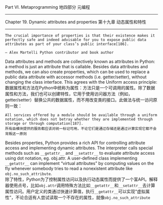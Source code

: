 Part VI. Metaprogramming
地四部分 元编程
************************

Chapter 19. Dynamic attributes and properties
第十九章 动态属性和特性
*********************************************

```
The crucial importance of properties is that their existence makes it perfectly safe and indeed advisable for you to expose public data attributes as part of your class’s public interface[186].

— Alex Martelli Python contributor and book author
```  

Data attributes and methods are collectively known as attributes in Python: a method is just an attribute that is callable. Besides data attributes and methods, we can also create properties, which can be used to replace a public data attribute with accessor methods (i.e. getter/setter), without changing the class interface. This agrees with the Uniform access principle:  
数据属性和方法在Python中统称为属性：方法只是一个可调用的属性。除了数据属性和方法，我们也可以创建特性，它用于使用访问器方法（例如，getter/setter）替换公共的数据属性，而不用改变类的接口。此做法与统一访问原则一致：

```
All services offered by a module should be available through a uniform notation, which does not betray whether they are implemented through storage or through computation[187].
所有由模块提供的服务都应该对统一标记可用，不论它们是通过存储还是通过计算实现它都不会背叛这一原则
```  

Besides properties, Python provides a rich API for controlling attribute access and implementing dynamic attributes. The interpreter calls special methods such as `__getattr__` and `__setattr__` to evaluate attribute access using dot notation, eg. obj.attr. A user-defined class implementing `__getattr__` can implement “virtual attributes” by computing values on the fly whenever somebody tries to read a nonexistent attribute like `obj.no_such_attribute`.  
除了特性，Python为了控制属性访问以及执行动态属性而提供了一个富API。解释器使用点号，比如`obj.attr`调用特殊方法比如`__getattr__`和`__setattr__`去计算属性访问。用户定义的类通过快速计算值，执行`__getattr__`可以实现“虚拟属性”，不论合适有人尝试读取一个不存在的属性，就像`obj.no_such_attribute`

